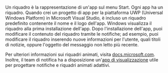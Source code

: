 ﻿Un riquadro è la rappresentazione di un'app sul menu Start. Ogni app ha un riquadro. Quando crei un progetto di app per la piattaforma UWP (Universal Windows Platform) in Microsoft Visual Studio, è incluso un riquadro predefinito contenente il nome e il logo dell'app. Windows visualizza il riquadro alla prima installazione dell'app. Dopo l'installazione dell'app, puoi modificare il contenuto del riquadro tramite le notifiche; ad esempio, puoi modificare il riquadro inserendo nuove informazioni per l'utente, quali titoli di notizie, oppure l'oggetto del messaggio non letto più recente.

Per ulteriori informazioni sui riquadri animati, visita [docs.microsoft.com](https://docs.microsoft.com/en-us/windows/uwp/controls-and-patterns/tiles-and-notifications-creating-tiles). Inoltre, il team di notifica ha a disposizione un'[app di visualizzazione](https://docs.microsoft.com/en-us/windows/uwp/controls-and-patterns/tiles-and-notifications-notifications-visualizer) utile per progettare notifiche e riquadri animati adattivi.
